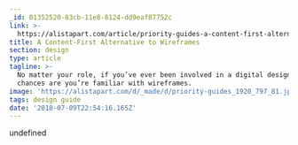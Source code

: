 ```yaml
---
_id: 01352520-83cb-11e8-8124-dd9eaf87752c
link: >-
  https://alistapart.com/article/priority-guides-a-content-first-alternative-to-wireframes
title: A Content-First Alternative to Wireframes
section: design
type: article
tagline: >-
  No matter your role, if you’ve ever been involved in a digital design project,
  chances are you’re familiar with wireframes.
image: 'https://alistapart.com/d/_made/d/priority-guides_1920_797_81.jpg'
tags: design guide
date: '2018-07-09T22:54:16.165Z'
---
```

undefined
